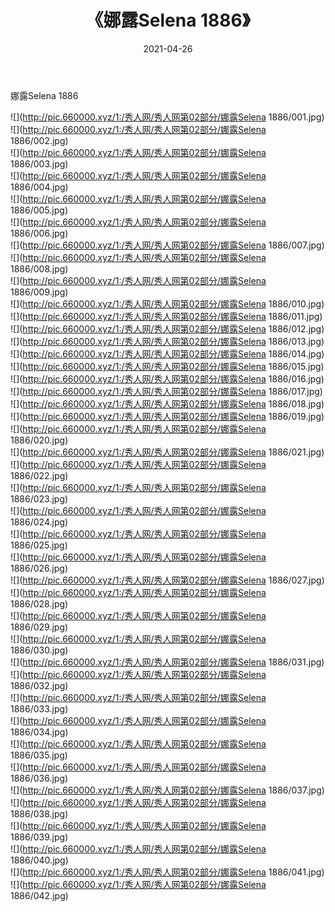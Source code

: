 ﻿---
layout: post
title:  《娜露Selena 1886》
date:   2021-04-26
img: http://pic.660000.xyz/1:/秀人网/秀人网第02部分/娜露Selena 1886/000.jpg
categories: [美女, 清纯, 唯美]
---

娜露Selena 1886

  ![](http://pic.660000.xyz/1:/秀人网/秀人网第02部分/娜露Selena 1886/001.jpg) <br> ![](http://pic.660000.xyz/1:/秀人网/秀人网第02部分/娜露Selena 1886/002.jpg) <br> ![](http://pic.660000.xyz/1:/秀人网/秀人网第02部分/娜露Selena 1886/003.jpg) <br> ![](http://pic.660000.xyz/1:/秀人网/秀人网第02部分/娜露Selena 1886/004.jpg) <br> ![](http://pic.660000.xyz/1:/秀人网/秀人网第02部分/娜露Selena 1886/005.jpg) <br> ![](http://pic.660000.xyz/1:/秀人网/秀人网第02部分/娜露Selena 1886/006.jpg) <br> ![](http://pic.660000.xyz/1:/秀人网/秀人网第02部分/娜露Selena 1886/007.jpg) <br> ![](http://pic.660000.xyz/1:/秀人网/秀人网第02部分/娜露Selena 1886/008.jpg) <br> ![](http://pic.660000.xyz/1:/秀人网/秀人网第02部分/娜露Selena 1886/009.jpg) <br> ![](http://pic.660000.xyz/1:/秀人网/秀人网第02部分/娜露Selena 1886/010.jpg) <br> ![](http://pic.660000.xyz/1:/秀人网/秀人网第02部分/娜露Selena 1886/011.jpg) <br> ![](http://pic.660000.xyz/1:/秀人网/秀人网第02部分/娜露Selena 1886/012.jpg) <br> ![](http://pic.660000.xyz/1:/秀人网/秀人网第02部分/娜露Selena 1886/013.jpg) <br> ![](http://pic.660000.xyz/1:/秀人网/秀人网第02部分/娜露Selena 1886/014.jpg) <br> ![](http://pic.660000.xyz/1:/秀人网/秀人网第02部分/娜露Selena 1886/015.jpg) <br> ![](http://pic.660000.xyz/1:/秀人网/秀人网第02部分/娜露Selena 1886/016.jpg) <br> ![](http://pic.660000.xyz/1:/秀人网/秀人网第02部分/娜露Selena 1886/017.jpg) <br> ![](http://pic.660000.xyz/1:/秀人网/秀人网第02部分/娜露Selena 1886/018.jpg) <br> ![](http://pic.660000.xyz/1:/秀人网/秀人网第02部分/娜露Selena 1886/019.jpg) <br> ![](http://pic.660000.xyz/1:/秀人网/秀人网第02部分/娜露Selena 1886/020.jpg) <br> ![](http://pic.660000.xyz/1:/秀人网/秀人网第02部分/娜露Selena 1886/021.jpg) <br> ![](http://pic.660000.xyz/1:/秀人网/秀人网第02部分/娜露Selena 1886/022.jpg) <br> ![](http://pic.660000.xyz/1:/秀人网/秀人网第02部分/娜露Selena 1886/023.jpg) <br> ![](http://pic.660000.xyz/1:/秀人网/秀人网第02部分/娜露Selena 1886/024.jpg) <br> ![](http://pic.660000.xyz/1:/秀人网/秀人网第02部分/娜露Selena 1886/025.jpg) <br> ![](http://pic.660000.xyz/1:/秀人网/秀人网第02部分/娜露Selena 1886/026.jpg) <br> ![](http://pic.660000.xyz/1:/秀人网/秀人网第02部分/娜露Selena 1886/027.jpg) <br> ![](http://pic.660000.xyz/1:/秀人网/秀人网第02部分/娜露Selena 1886/028.jpg) <br> ![](http://pic.660000.xyz/1:/秀人网/秀人网第02部分/娜露Selena 1886/029.jpg) <br> ![](http://pic.660000.xyz/1:/秀人网/秀人网第02部分/娜露Selena 1886/030.jpg) <br> ![](http://pic.660000.xyz/1:/秀人网/秀人网第02部分/娜露Selena 1886/031.jpg) <br> ![](http://pic.660000.xyz/1:/秀人网/秀人网第02部分/娜露Selena 1886/032.jpg) <br> ![](http://pic.660000.xyz/1:/秀人网/秀人网第02部分/娜露Selena 1886/033.jpg) <br> ![](http://pic.660000.xyz/1:/秀人网/秀人网第02部分/娜露Selena 1886/034.jpg) <br> ![](http://pic.660000.xyz/1:/秀人网/秀人网第02部分/娜露Selena 1886/035.jpg) <br> ![](http://pic.660000.xyz/1:/秀人网/秀人网第02部分/娜露Selena 1886/036.jpg) <br> ![](http://pic.660000.xyz/1:/秀人网/秀人网第02部分/娜露Selena 1886/037.jpg) <br> ![](http://pic.660000.xyz/1:/秀人网/秀人网第02部分/娜露Selena 1886/038.jpg) <br> ![](http://pic.660000.xyz/1:/秀人网/秀人网第02部分/娜露Selena 1886/039.jpg) <br> ![](http://pic.660000.xyz/1:/秀人网/秀人网第02部分/娜露Selena 1886/040.jpg) <br> ![](http://pic.660000.xyz/1:/秀人网/秀人网第02部分/娜露Selena 1886/041.jpg) <br> ![](http://pic.660000.xyz/1:/秀人网/秀人网第02部分/娜露Selena 1886/042.jpg) <br>